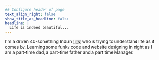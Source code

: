 ```yaml
---
## Configure header of page
text_align_right: false
show_title_as_headline: false
headline: |
  Life is indeed beautiful...
---
```


<!-- this is a subheadline -->
I'm a driven 40-something Indian 🇮🇳 who is trying to understand life as it comes by. Learning some funky code and website designing in night as I am a part-time dad, a part-time father and a part time Manager.
